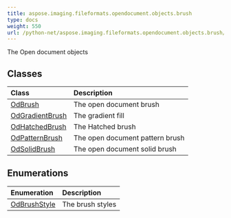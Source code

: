 ```yaml
---
title: aspose.imaging.fileformats.opendocument.objects.brush
type: docs
weight: 550
url: /python-net/aspose.imaging.fileformats.opendocument.objects.brush/
---
```



The Open document objects

## **Classes**
| **Class** | **Description** |
| :- | :- |
| [OdBrush](/imaging/python-net/aspose.imaging.fileformats.opendocument.objects.brush/odbrush/) | The open document brush |
| [OdGradientBrush](/imaging/python-net/aspose.imaging.fileformats.opendocument.objects.brush/odgradientbrush/) | The gradient fill |
| [OdHatchedBrush](/imaging/python-net/aspose.imaging.fileformats.opendocument.objects.brush/odhatchedbrush/) | The Hatched brush |
| [OdPatternBrush](/imaging/python-net/aspose.imaging.fileformats.opendocument.objects.brush/odpatternbrush/) | The open document pattern brush |
| [OdSolidBrush](/imaging/python-net/aspose.imaging.fileformats.opendocument.objects.brush/odsolidbrush/) | The open document solid brush |
## **Enumerations**
| **Enumeration** | **Description** |
| :- | :- |
| [OdBrushStyle](/imaging/python-net/aspose.imaging.fileformats.opendocument.objects.brush/odbrushstyle/) | The brush styles |
